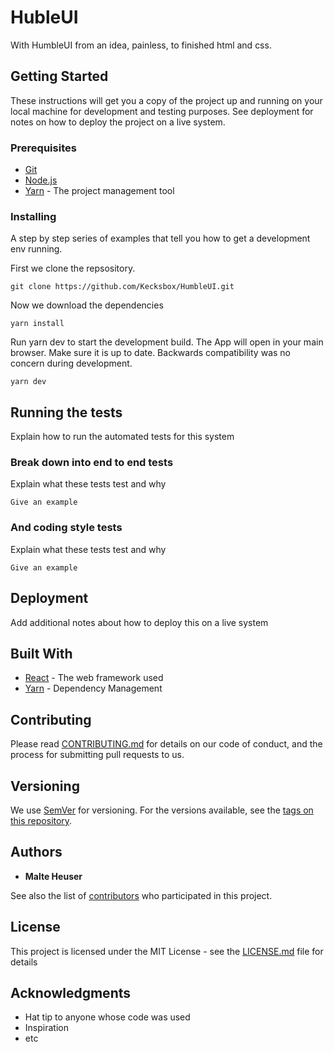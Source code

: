 # HubleUI

With HumbleUI from an idea, painless, to finished html and css.

## Getting Started

These instructions will get you a copy of the project up and running on your local machine for development and testing purposes. See deployment for notes on how to deploy the project on a live system.

### Prerequisites

* [Git](https://git-scm.com/download/)
* [Node.js](https://nodejs.org/)
* [Yarn](https://yarnpkg.com/lang/en/docs/install/) - The project management tool

### Installing

A step by step series of examples that tell you how to get a development env running.

First we clone the repsository.

```
git clone https://github.com/Kecksbox/HumbleUI.git
```

Now we download the dependencies

```
yarn install
```

Run yarn dev to start the development build.
The App will open in your main browser.
Make sure it is up to date. Backwards compatibility was no concern during development.

```
yarn dev
```

## Running the tests

Explain how to run the automated tests for this system

### Break down into end to end tests

Explain what these tests test and why

```
Give an example
```

### And coding style tests

Explain what these tests test and why

```
Give an example
```

## Deployment

Add additional notes about how to deploy this on a live system

## Built With

* [React](https://reactjs.org/docs/) - The web framework used
* [Yarn](https://yarnpkg.com/en/docs/) - Dependency Management

## Contributing

Please read [CONTRIBUTING.md](https://gist.github.com/PurpleBooth/b24679402957c63ec426) for details on our code of conduct, and the process for submitting pull requests to us.

## Versioning

We use [SemVer](http://semver.org/) for versioning. For the versions available, see the [tags on this repository](https://github.com/your/project/tags). 

## Authors

* **Malte Heuser**

See also the list of [contributors](https://github.com/your/project/contributors) who participated in this project.

## License

This project is licensed under the MIT License - see the [LICENSE.md](LICENSE.md) file for details

## Acknowledgments

* Hat tip to anyone whose code was used
* Inspiration
* etc
